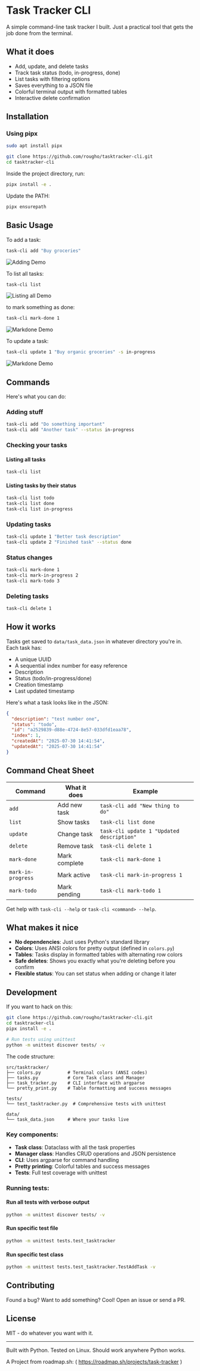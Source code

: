 # Task Tracker CLI

A simple command-line task tracker I built. Just a practical tool that gets the job done from the terminal.

## What it does

- Add, update, and delete tasks
- Track task status (todo, in-progress, done)
- List tasks with filtering options
- Saves everything to a JSON file
- Colorful terminal output with formatted tables
- Interactive delete confirmation

## Installation

### Using pipx

```bash
sudo apt install pipx
```

```bash
git clone https://github.com/rougho/tasktracker-cli.git
cd tasktracker-cli
```

Inside the project directory, run:

```bash
pipx install -e .
```

Update the PATH:

```bash
pipx ensurepath
```




## Basic Usage

To add a task:
```bash
task-cli add "Buy groceries"
```
![Adding Demo](screenshots/add.png)

To list all tasks:
```bash
task-cli list
```
![Listing all Demo](screenshots/list_all.png)

to mark something as done:
```bash
task-cli mark-done 1
```
![Markdone Demo](screenshots/mark_done.png)

To update a task:
```bash
task-cli update 1 "Buy organic groceries" -s in-progress
```
![Markdone Demo](screenshots/update.png)


## Commands

Here's what you can do:

### Adding stuff
```bash
task-cli add "Do something important"
task-cli add "Another task" --status in-progress
```

### Checking your tasks

#### Listing all tasks
```bash
task-cli list
```
#### Listing tasks by their status
```bash
task-cli list todo
task-cli list done
task-cli list in-progress
```

### Updating tasks
```bash
task-cli update 1 "Better task description"
task-cli update 2 "Finished task" --status done
```

### Status changes
```bash
task-cli mark-done 1
task-cli mark-in-progress 2 
task-cli mark-todo 3
```

### Deleting tasks
```bash
task-cli delete 1
```

## How it works

Tasks get saved to `data/task_data.json` in whatever directory you're in. Each task has:
- A unique UUID
- A sequential index number for easy reference
- Description
- Status (todo/in-progress/done)
- Creation timestamp
- Last updated timestamp

Here's what a task looks like in the JSON:
```json
{
  "description": "test number one",
  "status": "todo", 
  "id": "a2529839-d88e-4724-8e57-033dfd1eaa78",
  "index": 1,
  "createdAt": "2025-07-30 14:41:54",
  "updatedAt": "2025-07-30 14:41:54"
}
```

## Command Cheat Sheet

| Command | What it does | Example |
|---------|--------------|---------|
| `add` | Add new task | `task-cli add "New thing to do"` |
| `list` | Show tasks | `task-cli list done` |
| `update` | Change task | `task-cli update 1 "Updated description"` |
| `delete` | Remove task | `task-cli delete 1` |
| `mark-done` | Mark complete | `task-cli mark-done 1` |
| `mark-in-progress` | Mark active | `task-cli mark-in-progress 1` |
| `mark-todo` | Mark pending | `task-cli mark-todo 1` |

Get help with `task-cli --help` or `task-cli <command> --help`.

## What makes it nice

- **No dependencies**: Just uses Python's standard library
- **Colors**: Uses ANSI colors for pretty output (defined in `colors.py`)
- **Tables**: Tasks display in formatted tables with alternating row colors
- **Safe deletes**: Shows you exactly what you're deleting before you confirm
- **Flexible status**: You can set status when adding or change it later


## Development

If you want to hack on this:

```bash
git clone https://github.com/rougho/tasktracker-cli.git
cd tasktracker-cli
pipx install -e .

# Run tests using unittest
python -m unittest discover tests/ -v
```

The code structure:
```
src/tasktracker/
├── colors.py          # Terminal colors (ANSI codes)
├── tasks.py           # Core Task class and Manager
├── task_tracker.py    # CLI interface with argparse
└── pretty_print.py    # Table formatting and success messages

tests/
└── test_tasktracker.py  # Comprehensive tests with unittest

data/
└── task_data.json     # Where your tasks live
```

### Key components:
- **Task class**: Dataclass with all the task properties
- **Manager class**: Handles CRUD operations and JSON persistence  
- **CLI**: Uses argparse for command handling
- **Pretty printing**: Colorful tables and success messages
- **Tests**: Full test coverage with unittest

### Running tests:

#### Run all tests with verbose output

```bash
python -m unittest discover tests/ -v
```

#### Run specific test file
```bash
python -m unittest tests.test_tasktracker
```

#### Run specific test class
```bash
python -m unittest tests.test_tasktracker.TestAddTask -v
```

## Contributing

Found a bug? Want to add something? Cool! Open an issue or send a PR.

## License

MIT - do whatever you want with it.

---

Built with Python. Tested on Linux. Should work anywhere Python works.

A Project from roadmap.sh: ( https://roadmap.sh/projects/task-tracker )
